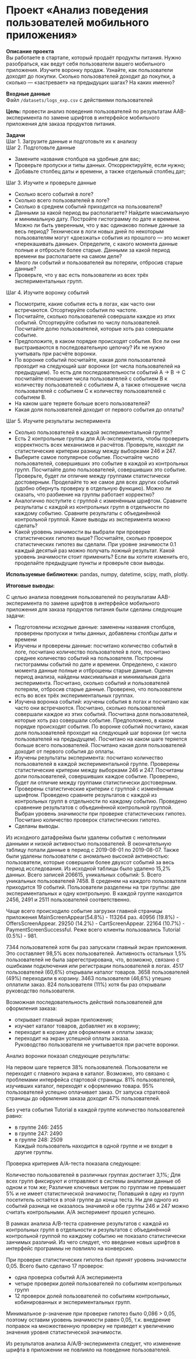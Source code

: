 # Проект «Анализ поведения пользователей мобильного приложения»

**Описание проекта**  
Вы работаете в стартапе, который продаёт продукты питания. Нужно разобраться, как ведут себя пользователи вашего мобильного приложения.
Изучите воронку продаж. Узнайте, как пользователи доходят до покупки. Сколько пользователей доходит до покупки, а сколько — «застревает» на предыдущих шагах? На каких именно?

**Входные данные**  
Файл `/datasets/logs_exp.csv` с действиями пользователей

**Цель:** провести анализ поведения пользователей по результатам ААВ-эксперимента по замене шрифтов в интерфейсе мобильного приложения для заказа продуктов питания.

**Задачи**  
Шаг 1. Загрузите данные и подготовьте их к анализу  
Шаг 2. Подготовьте данные  
- Замените названия столбцов на удобные для вас;  
- Проверьте пропуски и типы данных. Откорректируйте, если нужно;  
- Добавьте столбец даты и времени, а также отдельный столбец дат;

Шаг 3. Изучите и проверьте данные  
- Сколько всего событий в логе?  
- Сколько всего пользователей в логе?  
- Сколько в среднем событий приходится на пользователя?  
- Данными за какой период вы располагаете? Найдите максимальную и минимальную дату. Постройте гистограмму по дате и времени. Можно ли быть уверенным, что у вас одинаково полные данные за весь период? Технически в логи новых дней по некоторым пользователям могут «доезжать» события из прошлого — это может «перекашивать данные». Определите, с какого момента данные полные и отбросьте более старые. Данными за какой период времени вы располагаете на самом деле?  
- Много ли событий и пользователей вы потеряли, отбросив старые данные?  
- Проверьте, что у вас есть пользователи из всех трёх экспериментальных групп.  

Шаг 4. Изучите воронку событий  
- Посмотрите, какие события есть в логах, как часто они встречаются. Отсортируйте события по частоте.  
- Посчитайте, сколько пользователей совершали каждое из этих событий. Отсортируйте события по числу пользователей. Посчитайте долю пользователей, которые хоть раз совершали событие.  
- Предположите, в каком порядке происходят события. Все ли они выстраиваются в последовательную цепочку? Их не нужно учитывать при расчёте воронки.  
- По воронке событий посчитайте, какая доля пользователей проходит на следующий шаг воронки (от числа пользователей на предыдущем). То есть для последовательности событий A → B → C посчитайте отношение числа пользователей с событием B к количеству пользователей с событием A, а также отношение числа пользователей с событием C к количеству пользователей с событием B.  
- На каком шаге теряете больше всего пользователей?  
- Какая доля пользователей доходит от первого события до оплаты?  

Шаг 5. Изучите результаты эксперимента  
- Сколько пользователей в каждой экспериментальной группе?  
- Есть 2 контрольные группы для А/А-эксперимента, чтобы проверить корректность всех механизмов и расчётов. Проверьте, находят ли статистические критерии разницу между выборками 246 и 247.  
- Выберите самое популярное событие. Посчитайте число пользователей, совершивших это событие в каждой из контрольных групп.    Посчитайте долю пользователей, совершивших это событие. Проверьте, будет ли отличие между группами статистически достоверным.   Проделайте то же самое для всех других событий (удобно обернуть проверку в отдельную функцию). Можно ли сказать, что разбиение на группы работает корректно?  
- Аналогично поступите с группой с изменённым шрифтом. Сравните результаты с каждой из контрольных групп в отдельности по каждому событию. Сравните результаты с объединённой контрольной группой. Какие выводы из эксперимента можно сделать?  
- Какой уровень значимости вы выбрали при проверке статистических гипотез выше? Посчитайте, сколько проверок статистических гипотез вы сделали. При уровне значимости 0.1 каждый десятый раз можно получать ложный результат. Какой уровень значимости стоит применить? Если вы хотите изменить его, проделайте предыдущие пункты и проверьте свои выводы.

**Используемые библиотеки:** pandas, numpy, datetime, scipy, math, plotly.

**Итоговые выводы:**

С целью анализа поведения пользователей по результатам ААВ-эксперимента по замене шрифтов в интерфейсе мобильного приложения для заказа продуктов питания были сделаны следующие задачи:
- Подготовлены исходные данные: заменены названия столбцов, проверены пропуски и типы данных, добавлены столбцы даты и времени
- Изучены и проверены данные: посчитано количество событий в логе, посчитано количество пользователей в логе, посчитано среднее количество событий на пользователя. Построены гистограммы событий по дате и времени. Определено, с какого момента данные полные и отброшены старые данные. Оценен период анализа, найдены максимальная и минимальная дата эксперимента. Посчитано, сколько событий и пользователей потеряли, отбросив старые данные. Проверено, что пользователи есть во всех трёх экспериментальных группах.
- Изучена воронка событий: изучены события в логах и посчитано как часто они встречаются. Посчитано, сколько пользователей совершали каждое из этих событий. Посчитана доля пользователей, которые хоть раз совершали событие. Предположено, в каком порядке происходят события. По воронке событий посчитано, какая доля пользователей проходит на следующий шаг воронки (от числа пользователей на предыдущем). Посчитано на каком шаге теряется больше всего пользователей. Посчитано какая доля пользователей доходит от первого события до оплаты.
- Изучены результаты эксперимента: посчитано количество пользователей в каждой экспериментальной группе. Проверены статистические критерии между выборками 246 и 247. Посчитаны доли пользователей, совершивших каждое событие. Проверено, будет ли отличие между группами статистически достоверным.
- Проверены статистические критерии с группой с изменённым шрифтом. Проведено сравните результатов с каждой из контрольных групп в отдельности по каждому событию. Проведено сравнение результатов с объединённой контрольной группой. Выбран уровень значимости при проверке статистических гипотез. Посчитано количество проверок статистических гипотез.
- Сделаны выводы.

Из исходного датафрейма были удалены события с неполными данными и низкой активностью пользователей. В окончательную таблицу попали данные в период с 2019-08-01 по 2019-08-07. Также были удалены пользователи с аномально высокой активностью: пользователи, которые совершили более двухсот событий за весь период исследования. Из исходной таблицы было удалено 15,2% данных.
Всего записей 206615, уникальных событий: 5.
Всего уникальных пользователей 7458. В среденем на каждого пользователя приходится 19 событий.
Пользователи разделены на три группы: две экспериментальных и одну контрольную. В каждой группе находится 2456, 2491 и 2511 пользователей соответственно.

Чаще всего происходило событие загрузки главной страницы приложения MainScreenAppear(54.8%) - 113264 раз.
40956 (19.8%) - OffersScreenAppear.
29250 (14.2%) - CartScreenAppear.
22164 (10.7%) - PaymentScreenSuccessful.
Реже всего клиенты пользовались Tutorial (0.5%) - 981.

7344 пользователей хотя бы раз запускали главный экран приложения. Это составляет 98,5% всех пользователей. Активность остальных 1,5% пользователей не была зарегестрирована, что, возможно, связано с ошибками подключения или регистрации пользователей в логах.
4517 пользователей (60,6%) открывали каталог товаров.
3658 пользователей (49%) переходили в корзину.
3463 пользователя (46,6%) упешно оплатили заказ.
824 пользователя (11%) хотя бы раз открывали руководство пользователя.

Возможная последовательность действий пользователей для оформления заказа:
- открывает главный экран приложения;
- изучает каталог товаров, добавляет их в корзину;
- переходит в корзину для оформления и оплаты заказа;
- переходит на экран успешной оплаты заказа.  
Руководство пользователя не учитывается при расчете воронки.

Анализ воронки показал следующие результаты:

На первом шаге теряется 38% пользователей. Пользователи не переходят с главного экрана в каталог. Возможно, это связано с проблемами интерфейса стартовой страницы.
81% пользователей, изучивших каталог, переходят к оформлению товара.
95% пользователей успешно оплачивает заказ.
От запуска стратовой страницы до офрмления заказа доходит 47% пользователей.

Без учета события Tutorial в каждой группе количество пользователей равно:
- в группе 246: 2455
- в группе 247: 2490
- в группе 248: 2509  
Каждый пользователь находится в одной группе и не входит в другие группы.

Проверка критериев А/А-теста показала следующее:

Количество пользователей в различных группах достигает 3,1%;
Для всех групп фиксируют и отправляют в системы аналитики данные об одном и том же;
Различие ключевых метрик по группам не превышает 5% и не имеет статистической значимости;
Попавший в одну из групп посетитель остаётся в этой группе до конца теста.
Ни для одного из событий разница не оказалось значимой и обе группы 246 и 247 можно считать контрольными. А/А эксперимент прошел успешно.

В рамках анализа А/В-теста сравнение результатов с каждой из контрольных групп в отдельности и результатов с объединённой контрольной группой по каждому событию не показало статистически занчимых различий. Из чего следует, что введение новых шрифтов в интерфейс программы не повлияло на конверсию.

При проверке статистических гипотез был принят уровень значимости 0,05. Всего было сделано 17 проверок:
- одна проверка событий А/А эксперимента
- четыре проверки долей пользователей по событиям контрольных групп
- 12 проверок долей пользователей по событиям контрольных, кобинированных и экспериментальных групп. 

Минимальное р-значение при проверке гипотез было 0,086 > 0,05, поэтому оставим уровень значимости равен 0,05, т.к. внедрение поправок на множественную проверку не приведет к увеличению значения уровня статистической значимости.

Из результатов анализа A/A/B-эксперимента следует, что изменение шрифта в приложении не повлияло на поведение пользователей.
